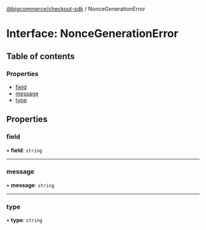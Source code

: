 [@bigcommerce/checkout-sdk](../README.md) / NonceGenerationError

# Interface: NonceGenerationError

## Table of contents

### Properties

- [field](NonceGenerationError.md#field)
- [message](NonceGenerationError.md#message)
- [type](NonceGenerationError.md#type)

## Properties

### field

• **field**: `string`

___

### message

• **message**: `string`

___

### type

• **type**: `string`
